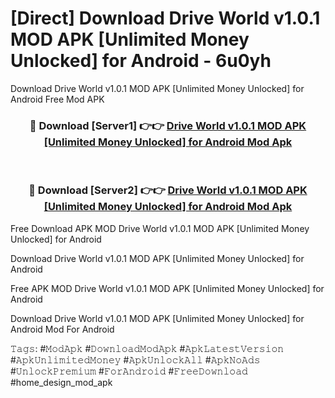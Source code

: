 # [Direct] Download Drive World v1.0.1 MOD APK [Unlimited Money Unlocked] for Android - 6u0yh
Download Drive World v1.0.1 MOD APK [Unlimited Money Unlocked] for Android Free Mod APK

<div align="center">
<h3>🔴 Download [Server1] 👉👉 <a href="https://apk-comot.site?title=Drive_World_v1.0.1_MOD_APK_[Unlimited_Money_Unlocked]_for_Android">Drive World v1.0.1 MOD APK [Unlimited Money Unlocked] for Android Mod Apk</a></h3><br>

<h3>🔴 Download [Server2] 👉👉 <a href="https://apk-comot.site?title=Drive_World_v1.0.1_MOD_APK_[Unlimited_Money_Unlocked]_for_Android">Drive World v1.0.1 MOD APK [Unlimited Money Unlocked] for Android Mod Apk</a></h3>
</div>


Free Download APK MOD Drive World v1.0.1 MOD APK [Unlimited Money Unlocked] for Android

Download Drive World v1.0.1 MOD APK [Unlimited Money Unlocked] for Android 

Free APK MOD Drive World v1.0.1 MOD APK [Unlimited Money Unlocked] for Android 

Download Drive World v1.0.1 MOD APK [Unlimited Money Unlocked] for Android Mod For Android

𝚃𝚊𝚐𝚜: #𝙼𝚘𝚍𝙰𝚙𝚔 #𝙳𝚘𝚠𝚗𝚕𝚘𝚊𝚍𝙼𝚘𝚍𝙰𝚙𝚔 #𝙰𝚙𝚔𝙻𝚊𝚝𝚎𝚜𝚝𝚅𝚎𝚛𝚜𝚒𝚘𝚗 #𝙰𝚙𝚔𝚄𝚗𝚕𝚒𝚖𝚒𝚝𝚎𝚍𝙼𝚘𝚗𝚎𝚢 #𝙰𝚙𝚔𝚄𝚗𝚕𝚘𝚌𝚔𝙰𝚕𝚕 #𝙰𝚙𝚔𝙽𝚘𝙰𝚍𝚜 #𝚄𝚗𝚕𝚘𝚌𝚔𝙿𝚛𝚎𝚖𝚒𝚞𝚖 #𝙵𝚘𝚛𝙰𝚗𝚍𝚛𝚘𝚒𝚍 #𝙵𝚛𝚎𝚎𝙳𝚘𝚠𝚗𝚕𝚘𝚊𝚍 #home_design_mod_apk